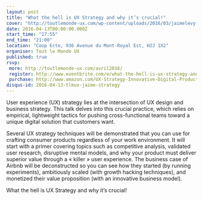 ```yaml
---
layout: post
title: "What the hell is UX Strategy and why it’s crucial!"
cover: "http://toutlemonde-ux.com/wp-content/uploads/2016/03/jaimelevy-3.png"
date: 2016-04-13T00:00:00.000Z
start_time: "17:55"
end_time: "21:00"
location: "Coop Ecto, 936 Avenue du Mont-Royal Est, H2J 1X2"
organiser: Tout le Monde UX
published: true
rsvp:
 more: http://toutlemonde-ux.com/avril2016/
 register: http://www.eventbrite.com/e/what-the-hell-is-ux-strategy-and-why-its-crucial-tlmux-avril-2016-tickets-24019887129
 purchase: http://www.amazon.com/UX-Strategy-Innovative-Digital-Products/dp/1449372864
disqus-id: 2016-04-13-tlmux-jaime-strategy
---
```

User experience (UX) strategy lies at the intersection of UX design and business strategy. This talk delves into this crucial practice, which relies on empirical, lightweight tactics for pushing cross-functional teams toward a unique digital solution that customers want.

Several UX strategy techniques will be demonstrated that you can use for crafting consumer products regardless of your work environment. It will start with a primer covering topics such as competitive analysis, validated user research, disruptive mental models, and why your product must deliver superior value through a « killer » user experience. The business case of Airbnb will be deconstructed so you can see how they started (by running experiments), ambitiously scaled (with growth hacking techniques), and monetized their value proposition (with an innovative business model).

What the hell is UX Strategy and why it’s crucial!
